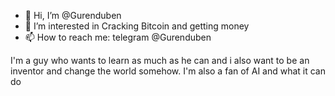 - 👋 Hi, I’m @Gurenduben
- 👀 I’m interested in Cracking Bitcoin and getting money
- 📫 How to reach me: telegram @Gurenduben

I'm a guy who wants to learn as much as he can and i also want to be an inventor and change the world somehow. I'm also a fan of AI and what it can do
